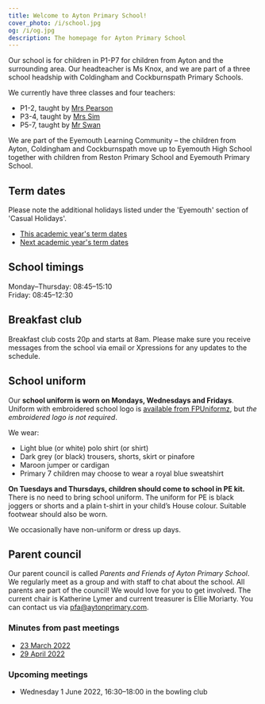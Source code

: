 ```yaml
---
title: Welcome to Ayton Primary School!
cover_photo: /i/school.jpg
og: /i/og.jpg
description: The homepage for Ayton Primary School
---
```


Our school is for children in P1-P7 for children from Ayton and the surrounding area. Our headteacher is Ms Knox, and we are part of a three school headship with Coldingham and Cockburnspath Primary Schools.

We currently have three classes and four teachers:

* P1-2, taught by [Mrs Pearson](mailto:gw17rodgeriona@glow.sch.uk)
* P3-4, taught by [Mrs Sim](mailto:gw21simsharonsbc@glowmail.org.uk)
* P5-7, taught by [Mr Swan](mailto:gw19swanpatrick@glow.sch.uk)

We are part of the Eyemouth Learning Community – the children from Ayton, Coldingham and Cockburnspath move up to Eyemouth High School together with children from Reston Primary School and Eyemouth Primary School.


## Term dates

Please note the additional holidays listed under the 'Eyemouth' section of 'Casual Holidays'.

* [This academic year's term dates](https://www.scotborders.gov.uk/info/20009/schools_and_learning/621/term_holiday_and_closure_dates)
* [Next academic year's term dates](https://www.scotborders.gov.uk/info/20009/schools_and_learning/621/term_holiday_and_closure_dates/2)


## School timings

Monday–Thursday: 08:45–15:10  
Friday: 08:45–12:30


## Breakfast club

Breakfast club costs 20p and starts at 8am. Please make sure you receive messages from the school via email or Xpressions for any updates to the schedule.


## School uniform

Our **school uniform is worn on Mondays, Wednesdays and Fridays**. Uniform with embroidered school logo is [available from FPUniformz](https://www.fpuniformz.com/product-category/schools/primary-school/ayton-primary-school/), but *the embroidered logo is not required*.

We wear:

* Light blue (or white) polo shirt (or shirt)
* Dark grey (or black) trousers, shorts, skirt or pinafore
* Maroon jumper or cardigan
* Primary 7 children may choose to wear a royal blue sweatshirt

**On Tuesdays and Thursdays, children should come to school in PE kit.** There
is no need to bring school uniform. The uniform for PE is black joggers or
shorts and a plain t-shirt in your child’s House colour. Suitable footwear
should also be worn.

We occasionally have non-uniform or dress up days.


## Parent council

Our parent council is called *Parents and Friends of Ayton Primary School*. We regularly meet as a group and with staff to chat about the school. All parents are part of the council! We would love for you to get involved. The current chair is Katherine Lymer and current treasurer is Ellie Moriarty. You can contact us via <pfa@aytonprimary.com>.


### Minutes from past meetings

* [23 March 2022](/PFAMeeting23March.pdf)
* [29 April 2022](/PFAMeeting29April.pdf)

### Upcoming meetings

* Wednesday 1 June 2022, 16:30–18:00 in the bowling club
